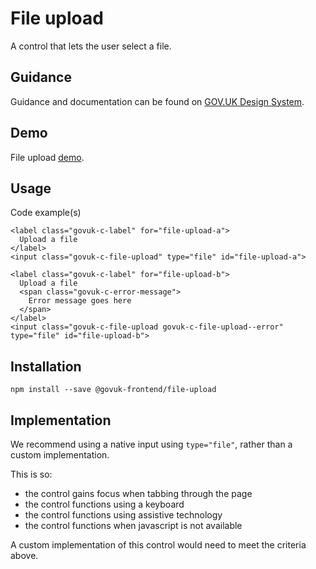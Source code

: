 # File upload

A control that lets the user select a file.

## Guidance

Guidance and documentation can be found on [GOV.UK Design System](linkgoeshere).

## Demo

File upload [demo](http://govuk-frontend.herokuapp.com/components/file-upload/index.html).

## Usage

Code example(s)

```
<label class="govuk-c-label" for="file-upload-a">
  Upload a file
</label>
<input class="govuk-c-file-upload" type="file" id="file-upload-a">

<label class="govuk-c-label" for="file-upload-b">
  Upload a file
  <span class="govuk-c-error-message">
    Error message goes here
  </span>
</label>
<input class="govuk-c-file-upload govuk-c-file-upload--error" type="file" id="file-upload-b">

```



## Installation

```
npm install --save @govuk-frontend/file-upload
```


## Implementation

We recommend using a native input using `type="file"`, rather than a custom implementation.

This is so:
* the control gains focus when tabbing through the page
* the control functions using a keyboard
* the control functions using assistive technology
* the control functions when javascript is not available

A custom implementation of this control would need to meet the criteria above.
